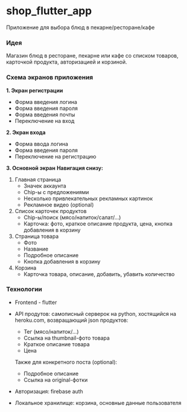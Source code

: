 # shop_flutter_app

Приложение для выбора блюд в пекарне/ресторане/кафе

### Идея

Магазин блюд в ресторане, пекарне или кафе cо списком товаров, карточкой продукта, авторизацией и
корзиной.

### Схема экранов приложения

**1. Экран регистрации**

* Форма введения логина
* Форма введения пароля
* Форма введения почты
* Переключение на вход

**2. Экран входа**

* Форма ввода логина
* Форма введения пароля
* Переключение на регистрацию

**3. Основной экран**
**Навигация снизу:**

1. Главная страница
    * Значек аккаунта
    * Chip-ы с предложениями
    * Несколько привлекательных рекламных картинок
    * Рекламное видео (optional)
2. Список карточек продуктов
    * Chip-ы/поиск (мясо/напиток/салат/...)
    * Карточка: фото, краткое описание продукта, цена, кнопка добавления в корзину
2. Страница товара
    * Фото
    * Название
    * Подробное описание
    * Кнопка добавления в корзину
3. Корзина
    * Карточка товара, описание, добавить, убавить количество

### Технологии

* Frontend - flutter
* API продутов: самописный серверок на python, хостящийся на heroku.com, возвращающий json
  продуктов:
    * Тег (мясо/напиток/...)
    * Ссылка на thumbnail-фото товара
    * Краткое описание товара
    * Цена

  Также для конкретного поста (optional):
    * Подробное описание
    * Ссылка на original-фотки
* Авторизация: firebase auth
* Локальное хранилище: корзинa, основные данные пользователя 
    
    
    

